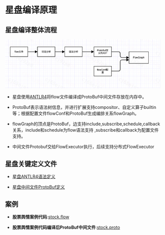 # 星盘编译原理

## 星盘编译整体流程

![编译原理](.././assets/images/compile-process1.png)

+ 星盘使用[ANTLR4](https://github.com/antlr/antlr4)将flow文件编译成ProtoBuf中间文件存放在内存中。

+ ProtoBuf表示语法树信息，并进行扩展支持compositor、自定义算子builtin等；根据配置文件flowConf和ProtoBuf生成编排关系flowGraph。
+ flowGraph的顶点是ProtoBuf，边支持include,subscribe,schedule,callback关系，include和schedule为flow语法支持 ,subscribe和callback为配置文件支持。
+ 中间文件Protobuf交给FlowExecutor执行，后续支持分布式FlowExecutor

## 星盘关键定义文件
+ [星盘ANTLR4语法定义](../../horoscope-core/src/main/antlr4/com/didichuxing/horoscope/dsl/Flow.g4)

+ [星盘中间文件ProtoBuf定义](../../horoscope-core/src/main/proto/flow_dsl.proto)

## 案例

+ **股票舆情案例代码**:[stock.flow](../../horoscope-examples/flow/stock.flow)

+ **股票舆情案例代码编译后ProtoBuf中间文件**:[stock.proto](./stock.proto)
